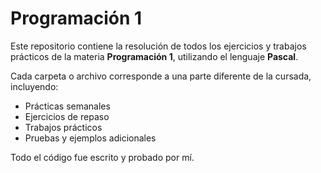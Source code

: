 # Programación 1

Este repositorio contiene la resolución de todos los ejercicios y trabajos prácticos de la materia **Programación 1**, utilizando el lenguaje **Pascal**.

Cada carpeta o archivo corresponde a una parte diferente de la cursada, incluyendo:

- Prácticas semanales
- Ejercicios de repaso
- Trabajos prácticos
- Pruebas y ejemplos adicionales

Todo el código fue escrito y probado por mí.